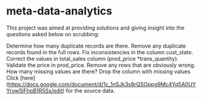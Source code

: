# meta-data-analytics
This project was aimed at providing solutions and giving insight into the questions asked below on scrubbing:

Determine how many duplicate records are there.
Remove any duplicate records found in the full rows.
Fix inconsistencies in the column cust_state.
Correct the values in total_sales column (prod_price *trans_quantity).
Validate the price in prod_price. Remove any rows that are obviously wrong.
How many missing values are there?
Drop the column with missing values
Click [here] (https://docs.google.com/document/d/1c_1nSJk3s8rQSOppg9Mc4Yq5A0UYYrvw5IFhpB1R5Ss/edit) for the source data.

